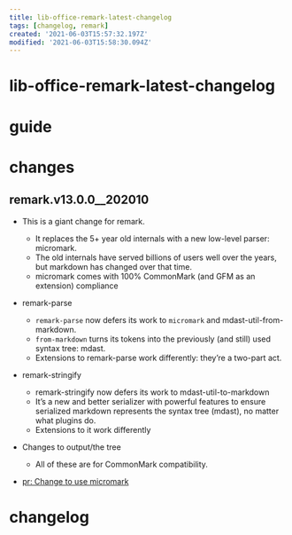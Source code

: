```yaml
---
title: lib-office-remark-latest-changelog
tags: [changelog, remark]
created: '2021-06-03T15:57:32.197Z'
modified: '2021-06-03T15:58:30.094Z'
---
```


# lib-office-remark-latest-changelog

# guide

# changes

## remark.v13.0.0__202010

- This is a giant change for remark. 
  - It replaces the 5+ year old internals with a new low-level parser: micromark.
  - The old internals have served billions of users well over the years, but markdown has changed over that time.
  - micromark comes with 100% CommonMark (and GFM as an extension) compliance

- remark-parse
  - `remark-parse` now defers its work to `micromark` and mdast-util-from-markdown.
  - `from-markdown` turns its tokens into the previously (and still) used syntax tree: mdast. 
  - Extensions to remark-parse work differently: they’re a two-part act.

- remark-stringify
  - remark-stringify now defers its work to mdast-util-to-markdown
  - It’s a new and better serializer with powerful features to ensure serialized markdown represents the syntax tree (mdast), no matter what plugins do. 
  - Extensions to it work differently

- Changes to output/the tree
  - All of these are for CommonMark compatibility. 

- [pr: Change to use micromark](https://github.com/remarkjs/remark/pull/536)
# changelog
